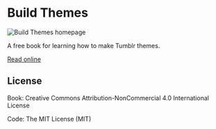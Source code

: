 # Build Themes

![Build Themes homepage](https://cloud.githubusercontent.com/assets/816965/10529981/897d53a2-73ee-11e5-9ae8-75427a56a1fc.png)

A free book for learning how to make Tumblr themes.

[Read online](http://buildthemes.tumblr.com/)

## License

Book: Creative Commons Attribution-NonCommercial 4.0 International License

Code: The MIT License (MIT)
